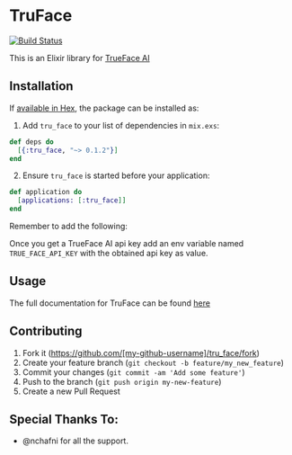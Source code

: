 # TruFace
[![Build Status](https://travis-ci.org/Waasi/tru_face.svg?branch=master)](https://travis-ci.org/Waasi/tru_face)

This is an Elixir library for [TrueFace AI](https://chui.ai/)

## Installation

If [available in Hex](https://hex.pm/docs/publish), the package can be installed as:

1. Add `tru_face` to your list of dependencies in `mix.exs`:

```elixir
def deps do
  [{:tru_face, "~> 0.1.2"}]
end
```

2. Ensure `tru_face` is started before your application:

```elixir
def application do
  [applications: [:tru_face]]
end
```

Remember to add the following:

Once you get a TrueFace AI api key add an env variable named `TRUE_FACE_API_KEY`
with the obtained api key as value.

## Usage

The full documentation for TruFace can be found [here](https://hexdocs.pm/tru_face/0.1.2/api-reference.html)

## Contributing

1. Fork it (https://github.com/[my-github-username]/tru_face/fork)
2. Create your feature branch (`git checkout -b feature/my_new_feature`)
3. Commit your changes (`git commit -am 'Add some feature'`)
4. Push to the branch (`git push origin my-new-feature`)
5. Create a new Pull Request

## Special Thanks To:

- @nchafni for all the support.
